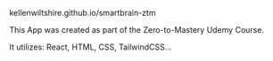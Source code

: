 kellenwiltshire.github.io/smartbrain-ztm

This App was created as part of the Zero-to-Mastery Udemy Course.

It utilizes: React, HTML, CSS, TailwindCSS...